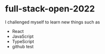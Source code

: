 # full-stack-open-2022

I challenged myself to learn new things such as

  * React
  * JavaScript
  * TypeScript
  * github test
